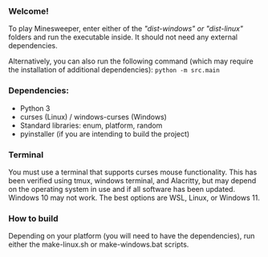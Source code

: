 ### Welcome!
To play Minesweeper, enter either of the *"dist-windows" or "dist-linux"* folders and run the executable inside.
It should not need any external dependencies. 

Alternatively, you can also run the following command (which may require the installation of additional dependencies):
`python -m src.main`

### Dependencies:
- Python 3
- curses (Linux) / windows-curses (Windows)
- Standard libraries: enum, platform, random
- pyinstaller (if you are intending to build the project)

### Terminal
You must use a terminal that supports curses mouse functionality.
This has been verified using tmux, windows terminal, and Alacritty, but may depend on 
the operating system in use and if all software has been updated. Windows 10 may not work.
The best options are WSL, Linux, or Windows 11. 

### How to build
Depending on your platform (you will need to have the dependencies), run either the make-linux.sh or make-windows.bat scripts.